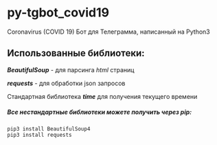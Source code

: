 # py-tgbot_covid19
Coronavirus (COVID 19) Бот для Телеграмма, написанный на Python3

## Использованные библиотеки:
**_BeautifulSoup_** - для парсинга *html* страниц

**_requests_** - для обработки json запросов

Стандартная библиотека **_time_** для получения текущего времени

##### Все нестандартные библиотеки можете получить через pip:

    pip3 install BeautifulSoup4
    pip3 install requests
    
